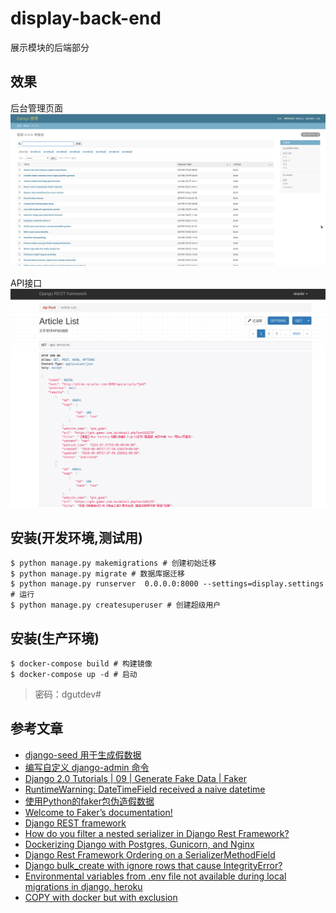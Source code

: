 # display-back-end
展示模块的后端部分

## 效果

后台管理页面
![后台管理页面](docs/img/demo.png)

API接口
![API接口](docs/img/api.png)

## 安装(开发环境,测试用)

```shell script
$ python manage.py makemigrations # 创建初始迁移
$ python manage.py migrate # 数据库据迁移
$ python manage.py runserver  0.0.0.0:8000 --settings=display.settings # 运行
$ python manage.py createsuperuser # 创建超级用户
```

## 安装(生产环境)

```shell script
$ docker-compose build # 构建镜像
$ docker-compose up -d # 启动
```

> 密码：dgutdev#

## 参考文章
- [django-seed 用于生成假数据](https://github.com/Brobin/django-seed)
- [编写自定义 django-admin 命令](https://docs.djangoproject.com/zh-hans/2.2/howto/custom-management-commands/)
- [Django 2.0 Tutorials | 09 | Generate Fake Data | Faker](https://www.youtube.com/watch?v=Nq5JXFpQ2jE&list=PLR2qQy0Zxs_XXgPZvuPcOZPvAiswqwpjf&index=9)
- [RuntimeWarning: DateTimeField received a naive datetime](https://stackoverflow.com/questions/18622007/runtimewarning-datetimefield-received-a-naive-datetime)
- [使用Python的faker包伪造假数据](https://blog.csdn.net/lb245557472/article/details/80758307)
- [Welcome to Faker’s documentation!](https://faker.readthedocs.io/en/master/)
- [Django REST framework](https://www.django-rest-framework.org)
- [How do you filter a nested serializer in Django Rest Framework?](https://stackoverflow.com/questions/28163556/how-do-you-filter-a-nested-serializer-in-django-rest-framework)
- [Dockerizing Django with Postgres, Gunicorn, and Nginx](https://testdriven.io/blog/dockerizing-django-with-postgres-gunicorn-and-nginx/#.XVK2q93me6c.hackernews)
- [Django Rest Framework Ordering on a SerializerMethodField](https://stackoverflow.com/questions/30041948/django-rest-framework-ordering-on-a-serializermethodfield)
- [Django bulk_create with ignore rows that cause IntegrityError?](https://stackoverflow.com/questions/12451053/django-bulk-create-with-ignore-rows-that-cause-integrityerror)
- [Environmental variables from .env file not available during local migrations in django, heroku](https://stackoverflow.com/questions/38437170/environmental-variables-from-env-file-not-available-during-local-migrations-in)
- [COPY with docker but with exclusion](https://stackoverflow.com/questions/43747776/copy-with-docker-but-with-exclusion)